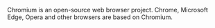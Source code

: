 Chromium is an open-source web browser project. Chrome, Microsoft Edge, Opera and other
browsers are based on Chromium.